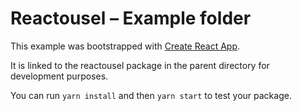 # Reactousel – Example folder

This example was bootstrapped with [Create React App](https://github.com/facebook/create-react-app).

It is linked to the reactousel package in the parent directory for development purposes.

You can run `yarn install` and then `yarn start` to test your package.
